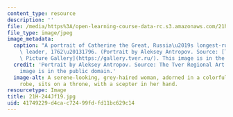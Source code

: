 ```yaml
---
content_type: resource
description: ''
file: /media/https%3A/open-learning-course-data-rc.s3.amazonaws.com/21h-244j-imperial-and-revolutionary-russia-culture-and-politics-1700-1917-fall-2019/41749229d4cac72499fdfd11bc629c14_21H-244Jf19.jpg
file_type: image/jpeg
image_metadata:
  caption: "A portrait of Catherine the Great, Russia\u2019s longest-ruling female\
    \ leader, 1762\u20131796. (Portrait by Aleksey Antropov. Source: [The Tver Regional\
    \ Picture Gallery](https://gallery.tver.ru/). This image is in the public domain.)"
  credit: 'Portrait by Aleksey Antropov. Source: The Tver Regional Art Gallery. This
    image is in the public domain.'
  image-alt: A serene-looking, grey-haired woman, adorned in a colorful, low-bodiced
    robe, sits on a throne, with a scepter in her hand.
resourcetype: Image
title: 21H-244Jf19.jpg
uid: 41749229-d4ca-c724-99fd-fd11bc629c14
---
```

